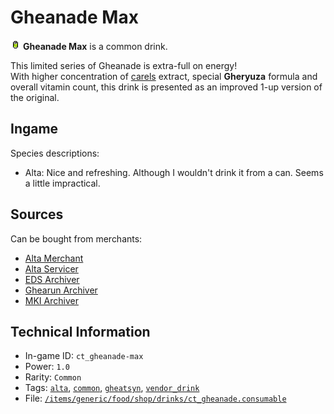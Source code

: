 # Gheanade Max

<img src="https://raw.githubusercontent.com/Ceterai/Enternia/main/items/generic/food/shop/drinks/ct_gheanade.png" alt="Gheanade Max icon" loading="lazy" height="16px" width="auto" /> **Gheanade Max** is a common drink.

This limited series of Gheanade is extra-full on energy!  
With higher concentration of [carels](https://ceterai.github.io/MyEnternia/Wiki/Tags/Carel) extract, special **Gheryuza** formula and overall vitamin count, this drink is presented as an improved 1-up version of the original.

## Ingame

Species descriptions:

- Alta: Nice and refreshing. Although I wouldn't drink it from a can. Seems a little impractical.

## Sources

Can be bought from merchants:

- [Alta Merchant](https://ceterai.github.io/MyEnternia/Wiki/AltaMerchant)
- [Alta Servicer](https://ceterai.github.io/MyEnternia/Wiki/AltaServicer)
- [EDS Archiver](https://ceterai.github.io/MyEnternia/Wiki/EDSArchiver)
- [Ghearun Archiver](https://ceterai.github.io/MyEnternia/Wiki/GhearunArchiver)
- [MKI Archiver](https://ceterai.github.io/MyEnternia/Wiki/MKIArchiver)

## Technical Information

- In-game ID: `ct_gheanade-max`
- Power: `1.0`
- Rarity: `Common`
- Tags: [`alta`](https://ceterai.github.io/MyEnternia/Wiki/Tags/Alta), [`common`](https://ceterai.github.io/MyEnternia/Wiki/Tags/Common), [`gheatsyn`](https://ceterai.github.io/MyEnternia/Wiki/Tags/Gheatsyn), [`vendor_drink`](https://ceterai.github.io/MyEnternia/Wiki/Tags/VendorDrink)
- File: [`/items/generic/food/shop/drinks/ct_gheanade.consumable`](https://github.com/Ceterai/Enternia/blob/main/items/generic/food/shop/drinks/ct_gheanade.consumable)

